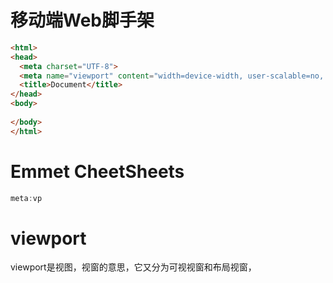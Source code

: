 移动端Web脚手架
=======

```html
<html>
<head>
  <meta charset="UTF-8">
  <meta name="viewport" content="width=device-width, user-scalable=no, initial-scale=1.0, maximum-scale=1.0, minimum-scale=1.0">
  <title>Document</title>
</head>
<body>
  
</body>
</html>
```

Emmet CheetSheets
========

```javascript
meta:vp
```

viewport
========

viewport是视图，视窗的意思，它又分为可视视窗和布局视窗，